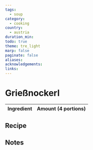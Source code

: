 ```yaml
---
tags:
  - soup
category:
  - cooking
country:
  - austria
duration_min: 
todo: true
theme: tre_light
marp: false
paginate: false
aliases: 
acknowledgements: 
links:
---
```


# Grießnockerl


|Ingredient|Amount (4 portions)|
| :- | :- |

## Recipe

## Notes
